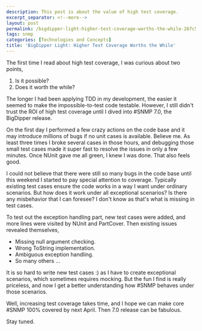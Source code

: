 ```yaml
---
description: This post is about the value of high test coverage.
excerpt_separator: <!--more-->
layout: post
permalink: /bigdipper-light-higher-test-coverage-worths-the-while-267c5d979e44
tags: snmp
categories: [Technologies and Concepts]
title: 'BigDipper Light: Higher Test Coverage Worths the While'
---
```

The first time I read about high test coverage, I was curious about two points,

1. Is it possible?
1. Does it worth the while?

The longer I had been applying TDD in my development, the easier it seemed to make the impossible-to-test code testable. However, I still didn't trust the ROI of high test coverage until I dived into #SNMP 7.0, the BigDipper release.
<!--more-->

On the first day I performed a few crazy actions on the code base and it may introduce millions of bugs if no unit cases is available. Believe me. As least three times I broke several cases in those hours, and debugging those small test cases made it super fast to resolve the issues in only a few minutes. Once NUnit gave me all green, I knew I was done. That also feels good.

I could not believe that there were still so many bugs in the code base until this weekend I started to pay special attention to coverage. Typically existing test cases ensure the code works in a way I want under ordinary scenarios. But how does it work under all exceptional scenarios? Is there any misbehavior that I can foresee? I don't know as that's what is missing in test cases.

To test out the exception handling part, new test cases were added, and more lines were visited by NUnit and PartCover. Then existing issues revealed themselves,

* Missing null argument checking.
* Wrong ToString implementation.
* Ambiguous exception handling.
* So many others …

It is so hard to write new test cases :) as I have to create exceptional scenarios, which sometimes requires mocking. But the fun I find is really priceless, and now I get a better understanding how #SNMP behaves under those scenarios.

Well, increasing test coverage takes time, and I hope we can make core #SNMP 100% covered by next April. Then 7.0 release can be fabulous.

Stay tuned.